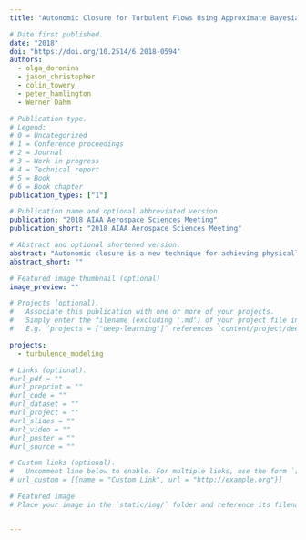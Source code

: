 ```yaml
---
title: "Autonomic Closure for Turbulent Flows Using Approximate Bayesian Computation"

# Date first published.
date: "2018"
doi: "https://doi.org/10.2514/6.2018-0594"
authors:
  - olga_doronina
  - jason_christopher
  - colin_towery
  - peter_hamlington
  - Werner Dahm

# Publication type.
# Legend:
# 0 = Uncategorized
# 1 = Conference proceedings
# 2 = Journal
# 3 = Work in progress
# 4 = Technical report
# 5 = Book
# 6 = Book chapter
publication_types: ["1"]

# Publication name and optional abbreviated version.
publication: "2018 AIAA Aerospace Sciences Meeting"
publication_short: "2018 AIAA Aerospace Sciences Meeting"

# Abstract and optional shortened version.
abstract: "Autonomic closure is a new technique for achieving physically accurate adaptive closure of coarse-grained turbulent flow governing equations, such as those solved in large eddy simulations (LES). Although autonomic closure has been shown in recent a priori tests to more accurately represent unclosed terms than do dynamic versions of traditional LES models, the optimization step used in the approach introduces large matrices that must be inverted, resulting in high memory usage. In order to reduce memory requirements, here we propose the use of approximate Bayesian computation (ABC) in place of the optimization step, thereby yielding an autonomic closure implementation that trades memory-intensive for processor-intensive computations. These computations can be handled by co-processors such as general purpose graphical processing units that are becoming increasingly available on petascale supercomputers. In this paper, we outline the formulation of ABC-enabled autonomic closure and present initial results demonstrating the accuracy of the approach."
abstract_short: ""

# Featured image thumbnail (optional)
image_preview: ""

# Projects (optional).
#   Associate this publication with one or more of your projects.
#   Simply enter the filename (excluding '.md') of your project file in `content/project/`.
#   E.g. `projects = ["deep-learning"]` references `content/project/deep-learning.md`.

projects:
  - turbulence_modeling

# Links (optional).
#url_pdf = ""
#url_preprint = ""
#url_code = ""
#url_dataset = ""
#url_project = ""
#url_slides = ""
#url_video = ""
#url_poster = ""
#url_source = ""

# Custom links (optional).
#   Uncomment line below to enable. For multiple links, use the form `[{...}, {...}, {...}]`.
# url_custom = [{name = "Custom Link", url = "http://example.org"}]

# Featured image
# Place your image in the `static/img/` folder and reference its filename below, e.g. `image = "example.jpg"`.


---
```


